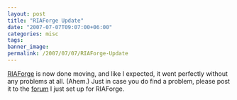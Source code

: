 ```yaml
---
layout: post
title: "RIAForge Update"
date: "2007-07-07T09:07:00+06:00"
categories: misc 
tags: 
banner_image: 
permalink: /2007/07/07/RIAForge-Update
---
```


<a href="http://www.riaforge.org">RIAForge</a> is now done moving, and like I expected, it went perfectly without any problems at all. (Ahem.) Just in case you do find a problem, please post it to the <a href="http://www.raymondcamden.com/forums/threads.cfm?forumid=A08FB783-FFCD-38AC-4A77C6ECF54BAAE4">forum</a> I just set up for RIAForge.